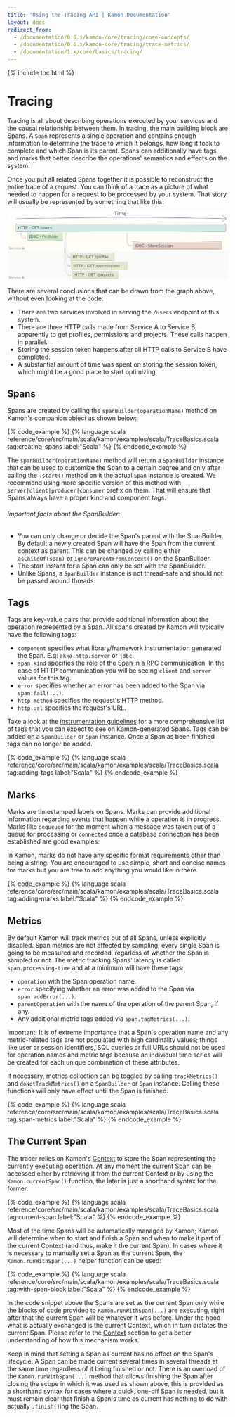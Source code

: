 ```yaml
---
title: 'Using the Tracing API | Kamon Documentation'
layout: docs
redirect_from:
  - /documentation/0.6.x/kamon-core/tracing/core-concepts/
  - /documentation/0.6.x/kamon-core/tracing/trace-metrics/
  - /documentation/1.x/core/basics/tracing/
---
```


{% include toc.html %}

Tracing
=======

Tracing is all about describing operations executed by your services and the causal relationship between them. In
tracing, the main building block are Spans. A `Span` represents a single operation and contains enough information to
determine the trace to which it belongs, how long it took to complete and which Span is its parent. Spans can
additionally have tags and marks that better describe the operations' semantics and effects on the system.

Once you put all related Spans together it is possible to reconstruct the entire trace of a request. You can think of a
trace as a picture of what needed to happen for a request to be processed by your system. That story will usually be
represented by something that like this:


<img class="img-fluid my-3" src="/assets/img/diagrams/tracing-basics.png">

There are several conclusions that can be drawn from the graph above, without even looking at the code:
  - There are two services involved in serving the `/users` endpoint of this system.
  - There are three HTTP calls made from Service A to Service B, apparently to get profiles, permissions and projects.
    These calls happen in parallel.
  - Storing the session token happens after all HTTP calls to Service B have completed.
  - A substantial amount of time was spent on storing the session token, which might be a good place to start optimizing.


## Spans

Spans are created by calling the `spanBuilder(operationName)` method on Kamon's companion object as shown below:


{% code_example %}
{%   language scala reference/core/src/main/scala/kamon/examples/scala/TraceBasics.scala tag:creating-spans label:"Scala" %}
{% endcode_example %}

The `spanBuilder(operationName)` method will return a `SpanBuilder` instance that can be used to customize the Span to a
certain degree and only after calling the `.start()` method on it the actual `Span` instance is created.
We recommend using more specific version of this method with `server|client|producer|consumer` prefix on them.
That will ensure that Spans always have a proper kind and component tags.

###### Important facts about the SpanBuilder:
  - You can only change or decide the Span's parent with the SpanBuilder. By default a newly created Span will have the
    Span from the current context as parent. This can be changed by calling either `asChildOf(span)` or `ignoreParentFromContext()`
    on the SpanBuilder.
  - The start instant for a Span can only be set with the SpanBuilder.
  - Unlike Spans, a `SpanBuilder` instance is not thread-safe and should not be passed around threads.




## Tags

Tags are key-value pairs that provide additional information about the operation represented by a Span. All spans created
by Kamon will typically have the following tags:
  - `component` specifies what library/framework instrumentation generated the Span. E.g: `akka.http.server` or `jdbc`.
  - `span.kind` specifies the role of the Span in a RPC communication. In the case of HTTP communication you will be
    seeing `client` and `server` values for this tag.
  - `error` specifies whether an error has been added to the Span via `span.fail(...)`. 
  - `http.method` specifies the request's HTTP method.
  - `http.url` specifies the request's URL.

Take a look at the [instrumentation guidelines][1] for a more comprehensive list of tags that you can expect to see on
Kamon-generated Spans. Tags can be added on a `SpanBuilder` or `Span` instance. Once a Span as been finished tags can
no longer be added.

{% code_example %}
{%   language scala reference/core/src/main/scala/kamon/examples/scala/TraceBasics.scala tag:adding-tags label:"Scala" %}
{% endcode_example %}



## Marks

Marks are timestamped labels on Spans. Marks can provide additional information regarding events that happen while a
operation is in progress. Marks like `dequeued` for the moment when a message was taken out of a queue for processing or
`connected` once a database connection has been established are good examples.

In Kamon, marks do not have any specific format requirements other than being a string. You are encouraged to use simple,
short and concise names for marks but you are free to add anything you would like in there.


{% code_example %}
{%   language scala reference/core/src/main/scala/kamon/examples/scala/TraceBasics.scala tag:adding-marks label:"Scala" %}
{% endcode_example %}



## Metrics

By default Kamon will track metrics out of all Spans, unless explicitly disabled. Span metrics are not affected by
sampling, every single Span is going to be measured and recorded, regarless of whether the Span is sampled or not. The
metric tracking Spans' latency is called `span.processing-time` and at a minimum will have these tags:
  - `operation` with the Span operation name.
  - `error` specifying whether an error was added to the Span via `span.addError(...)`.
  - `parentOperation` with the name of the operation of the parent Span, if any.
  - Any additional metric tags added via `span.tagMetrics(...)`.

<p class="alert alert-warning">
<span class="d-block font-weight-bold" >Important:</span>
It is of extreme importance that a Span's operation name and any metric-related tags are not populated with high cardinality
values; things like user or session identifiers, SQL queries or full URLs should not be used for operation names and
metric tags because an individual time series will be created for each unique combination of these attributes.
</p>

If necessary, metrics collection can be toggled by calling `trackMetrics()` and `doNotTrackMetrics()` on a `SpanBuilder`
or `Span` instance. Calling these functions will only have effect until the Span is finished.

{% code_example %}
{%   language scala reference/core/src/main/scala/kamon/examples/scala/TraceBasics.scala tag:span-metrics label:"Scala" %}
{% endcode_example %}




## The Current Span

The tracer relies on Kamon's [Context][2] to store the Span representing the currently executing operation. At any moment
the current Span can be accessed eiher by retrieving it from the current Context or by using the `Kamon.currentSpan()`
function, the later is just a shorthand syntax for the former.

{% code_example %}
{%   language scala reference/core/src/main/scala/kamon/examples/scala/TraceBasics.scala tag:current-span label:"Scala" %}
{% endcode_example %}

Most of the time Spans will be automatically managed by Kamon; Kamon will determine when to start and finish a Span and
when to make it part of the current Context (and thus, make it the current Span). In cases where it is necessary to
manually set a Span as the current Span, the `Kamon.runWithSpan(...)` helper function can be used:


{% code_example %}
{%   language scala reference/core/src/main/scala/kamon/examples/scala/TraceBasics.scala tag:with-span-block label:"Scala" %}
{% endcode_example %}

In the code snippet above the Spans are set as the current Span only while the blocks of code provided to
`Kamon.runWithSpan(...)` are executing, right after that the current Span will be whatever it was before. Under the hood
what is actually exchanged is the current Context, which in turn dictates the current Span. Please refer to the [Context][2]
section to get a better understanding of how this mechanism works.

Keep in mind that setting a Span as current has no effect on the Span's lifecycle. A Span can be made current several
times in several threads at the same time regardless of it being finished or not. There is an overload of the
`Kamon.runWithSpan(...)` method that allows finishing the Span after closing the scope in which it was used as shown above,
this is provided as a shorthand syntax for cases where a quick, one-off Span is needed, but it must remain clear that
finish a Span's time as current has nothing to do with actually `.finish()`ing the Span.



[1]: ../../advanced/instrumentation-guidelines/
[2]: ../context/
